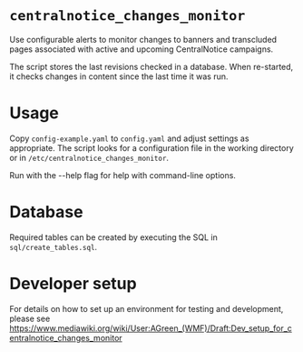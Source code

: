 `centralnotice_changes_monitor`
=================================

Use configurable alerts to monitor changes to banners and transcluded pages associated
with active and upcoming CentralNotice campaigns.

The script stores the last revisions checked in a database. When re-started, it checks
changes in content since the last time it was run.

# Usage

Copy `config-example.yaml` to `config.yaml` and adjust settings as appropriate.
The script looks for a configuration file in the working directory or in
`/etc/centralnotice_changes_monitor`.

Run with the --help flag for help with command-line options.


# Database

Required tables can be created by executing the SQL in `sql/create_tables.sql`.


# Developer setup

For details on how to set up an environment for testing and development, please see
https://www.mediawiki.org/wiki/User:AGreen_(WMF)/Draft:Dev_setup_for_centralnotice_changes_monitor